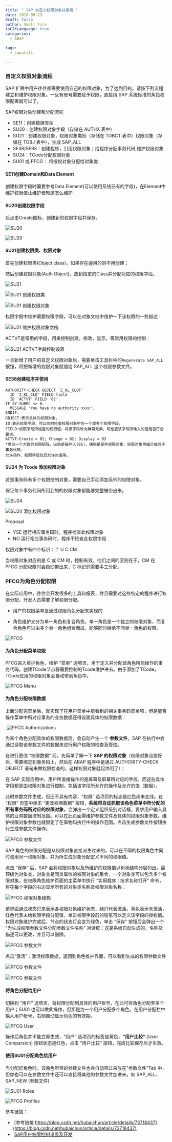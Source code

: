 ```yaml
---
title: " SAP 自定义权限对象并使用 "
date: 2018-09-23
draft: false
author: Small Fire
isCJKLanguage: true
categories: 
  - ABAP

tags: 
  - saputils

---
```


### 自定义权限对象流程

SAP 扩展中用户往往都需要使用自己的权限对象，为了达到目的，请按下列流程建立和维护权限对象。一旦有账号需要赋予权限，直接用 SAP 系统标准的角色权限配置就可以了。

SAP权限对象创建和分配流程

- SE11：创建数据类型
- SU20：创建权限对象字段（存储在 AUTHX 表中）
- SU21：创建权限对象，权限对象类别（存储在 TOBCT 表中）权限对象（存储在 TOBJ 表中），生成 SAP_ALL
- SE38/SE93：创建程序，引用权限对象；给程序分配事务代码,维护权限对象
- SU24：TCode分配权限对象
- SU01 或 PFCG： 将授权对象分配给对象类

#### SE11创建Domain和Data Element

创建权限字段时需要参考Data Element(可以使用系统已有的字段)，在Element中维护权限值让维护者知道怎么维护

#### SU20创建权限字段

后点击Create图标，创建新的权限字段并保存。

![SU20](/images/ABAP/AUTHORITY_SU201.png)

![SU20](/images/ABAP/AUTHORITY_SU202.png)

#### SU21创建权限类、权限对象

首先创建权限类(Object class)，如果存在适用的则不用创建；

然后创建权限对象(Auth Object)，放到指定的Class并分配对应的权限字段。

![SU21](/images/ABAP/AUTHORITY_SU21.png)

![SU21 创建权限类](/images/ABAP/AUTHORITY_SU211.png)

![SU21 创建权限对象](/images/ABAP/AUTHORITY_SU212.png)

权限字段中维护需要权限字段，可以在对象文档中维护一下该权限的一些描述：

![SU21 维护权限对象文档](/images/ABAP/AUTHORITY_SU213.png)

ACTVT是常用的字段，用来控制创建，修改，显示，等常用权限的控制：

![SU21 ACTVT字段控制设置](/images/ABAP/AUTHORITY_SU214.png)

一旦新增了用户的自定义权限对象后，需要单击工具栏中的`Regenerate SAP_ALL`按钮，将把新增的权限对象赋值给 SAP_ALL 这个权限参数文件。

#### SE38创建程序并使用

```JS
AUTHORITY-CHECK OBJECT 'Z_KL_CLOT'
  ID 'Z_KL_CLO' FIELD field
  ID 'ACTVT' FIELD '02'.
IF SY-SUBRC <> 0.
  MESSAGE 'You have no authority xxxx'.
ENDIF.
OBJECT:表示具体的权限对象。
ID:表示权限字段，可以同时检查权限对象中的一个或多个权限字段。
FIELD:权限字段所检查的权限值，将该字段改为屏幕元素，可检查该字段所输入的值是否符合要求。
ACTVT:Create = 01; Change = 02; Display = 03
*类似一个大致的权限矩阵，纵向是操作人(01)，横向是某些权限对象，权限对象再细分成若干事务代码、
允许动作、权限字段及其允许的值等。
```

#### SU24 为 Tcode 添加权限对象

若是事务码有多个权限控制对象，需要自己手动添加另外的权限对象。

保证每个事务代码所用到的的权限对象都能够完整被带出来。

![SU24](/images/ABAP/AUTHORITY_SU241.png)

![SU24 添加权限对象](/images/ABAP/AUTHORITY_SU242.png)

Proposal 

- YSE 运行相应事务码时，程序检查此权限对象
- NO 运行相应事务码时，程序不检查此权限字段

权限对象中有四个标识：？ U  C  CM

当权限对象对应的是 C 或 CM 时，控制有效。他们之间的区别在于，CM 在 PFCG 分配权限时会自动带出来，C 标记的需要手工分配。

### PFCG为角色分配权限

在实际应用中，往往会开发很多的工具和报表，并且需要对这些特定的程序进行权限分配，开发人员需要了解权限分配。

- 用户的权限菜单是通过权限角色分配来实现的

- 角色维护又分为单一角色和复合角色，单一角色是一个独立的权限对象，而复合角色可以由多个单一角色组合而成，能够同时继承不同单一角色的权限。

![PFCG](/images/ABAP/AUTHORITY_PFCG1.png)

#### 为角色分配菜单权限

PFCG进入维护角色，维护 “菜单” 选项页，用于定义并分配该角色所能操作的事务代码。创建TCode节点将需要控制的Tcode维护进去。由于添加了TCode，TCode应用的权限对象会自动带到角色中。

![PFCG Menu](/images/ABAP/AUTHORITY_PFCG2.png)

#### 为角色分配权限数据

上面分配完菜单后，就实现了在用户菜单中能看到的相关事务码菜单项，但是能否操作菜单中所对应事务的业务数据还得设置具体的权限数据：

​	![PFCG Authorizations](/images/ABAP/AUTHORITY_PFCG3.png)

为某个角色分配具体的权限数据后，会自动产生一个 **参数文件**，SAP 在执行中会通过读取该参数文件的数据来进行用户权限的检查及管控。

在进行更改 “权限数据” 前，先简单了解一下 **SAP 的权限对象**（权限对象设置好后，需要绑定到事务码上，然后在 ABAP 程序中是通过 AUTHORITY-CHECK OBJECT 语句来做权限检查的，这样权限对象就起作用了）：

在 SAP 实际应用中，用户所直接操作的是屏幕及屏幕所对应的字段，而这些具体字段都是由权限对象进行控制，包括该字段所允许的操作及允许的值（数据）。

此时参数文件生成，但还不具有内容，“权限” 选项页的标志是红色尚未变绿。在 “权限” 页签中单击 “更改权限数据” 按钮，**系统将自动抓取该角色菜单中所分配的所有事务码所对应的权限对象**，会弹出一个定义组织级别对话框，要求用户输入具体的业务数据控制范围。可以在此页面需维护参数文件及具体的权限对象参数。维护权限对象参数也就限定了在事物码执行中的操作范围。点击生成参数文件按钮执行生成参数文件操作。

![PFCG 参数文件](/images/ABAP/AUTHORITY_PFCG4.png)

SAP 角色的权限分配是从权限对象直接派生过来的，可以在不同的权限角色中同时调用同一权限对象，并为所生成对象分配定义不同的权限值。

点击 “保存” 后，SAP 会将权限对象以及所维护的权限值以树状结构分层列出，最顶级为对象类，对象类是同类属性的权限对象的集合，一个对象类可以包含多个权限对象。在权限角色维护页面的主菜单中执行 “实用程序 | 技术名称打开” 命令，将在每个字段的右边显示所有的对象类名称及权限对象名称：

![PFCG 权限对象结构](/images/ABAP/AUTHORITY_PFCG5.png)

该界面通过状态灯来表示各权限对象维护状态，绿灯代表激活，黄色表示未激活，红色代表未给权限字段分配值，单击权限字段前的铅笔可以定义该字段的授权值。权限对象维护完成后，节点的状态灯会变为绿色，单击 “保存” 按钮后会弹出一个 “为生成权限参数文件分配参数文件名称” 对话框：这是系统自动生成的，名称及描述可以更改，并且可以删除。

![PFCG 参数文件](/images/ABAP/AUTHORITY_PFCG6.png)

点击“激活”：激活权限数据，返回到角色维护界面，可以看到生成的权限参数文件

![PFCG 参数文件](/images/ABAP/AUTHORITY_PFCG7.png)

![PFCG 参数文件](/images/ABAP/AUTHORITY_PFCG8.png)

#### 将角色分配给用户

切换到 “用户” 选项页，将权限分配到具体的用户账号，在此可将角色分配至多个用户；SU01 也可以做此操作，但那是为一个用户分配多个角色。在用户分配栏中输入用户帐号，右侧自动显示角色的有效期。

![PFCG User](/images/ABAP/AUTHORITY_PFCG9.png)

操作后角色并不能立即生效，“用户” 选项页的标签是黄色，**“用户比较”**:[User Comparsion] 按钮状态是红色，点击 “用户比较” 按钮，完成比较保存后才生效。

#### 使用SU01分配角色给用户

当分配好角色时，该角色所带的参数文件也会自动带过来放在"参数文件"Tab 中，但你也可以在参数文件中还可以直接将其他的参数文件加进来，如 SAP_ALL、SAP_NEW (参数文件)

![SU01 Roles](/images/ABAP/AUTHORITY_PFCG10.png)

![PFCG Profiles](/images/ABAP/AUTHORITY_PFCG11.png)





参考链接：

- ​	[参考链接 https://blog.csdn.net/hubaichun/article/details/73718437](https://blog.csdn.net/hubaichun/article/details/73718437)
- ​	[SAP用户权限控制设置及开发](https://blog.csdn.net/candy_mmyy/article/details/54906571)